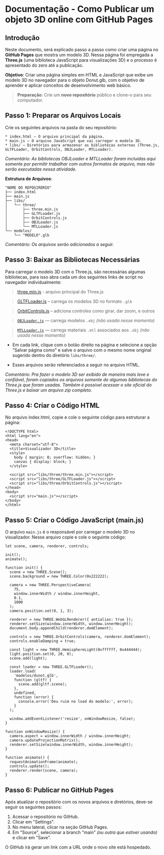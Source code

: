  # Documentação - Como Publicar um objeto 3D online com  GitHub Pages

## Introdução

Neste documento, será explicado passo a passo como criar uma página no **GitHub Pages** que mostra um modelo 3D. Nessa página foi empregada a **Three.js** (uma biblioteca JavaScript para visualizações 3D) e o processo é apresentado do zero até a publicação.

**Objetivo**: Criar uma página simples em HTML e JavaScript que exibe um modelo 3D no navegador para o objeto Donut.glb, com o objetivo de aprender e aplicar conceitos de desenvolvimento web básico.

> **Preparação**: Crie um **novo repositório** público e clone-o para seu computador.

## Passo 1: Preparar os Arquivos Locais

Crie os seguintes arquivos na pasta do seu repositório:
```
* index.html – O arquivo principal da página.
* main.js – O arquivo JavaScript que vai carregar o modelo 3D.
* libs/ – Diretórios para armazenar as bibliotecas externas (Three.js, GLTFLoader, OrbitControls, OBJLoader, MTLLoader).
```
_Comentário: As bibliotecas OBJLoader e MTLLoader foram incluídas aqui somente por permitir trabalhar com outros formatos de arquivo, mas não serão executadas nessa atividade._

**Estrutura de Arquivos**:
```
"NOME DO REPOSIRÓRIO"
├── index.html
├── main.js
├── libs/
│   └── three/
│       ├── three.min.js
│       ├── GLTFLoader.js
│       ├── OrbitControls.js
│       ├── OBJLoader.js
│       └── MTLLoader.js
└── modelos/
    └── "MODELO".glb
```
_Comentário: Os arquivos serão adicionados a seguir._

## Passo 3: Baixar as Bibliotecas Necessárias

Para carregar o modelo 3D com o Three.js, são necessárias algumas bibliotecas, para isso abra cada um dos seguintes links de script no navegador individualmente:

> [three.min.js](https://cdn.jsdelivr.net/npm/three@0.150.1/build/three.min.js) - arquivo principal do Three.js

> [GLTFLoader.js](https://cdn.jsdelivr.net/npm/three@0.150.1/examples/js/loaders/GLTFLoader.js) – carrega os modelos 3D no formato `.glb`

> [OrbitControls.js](https://cdn.jsdelivr.net/npm/three@0.150.1/examples/js/controls/OrbitControls.js) – adiciona controles como girar, dar zoom, e outros

> [`OBJLoader.js`](https://cdn.jsdelivr.net/npm/three@0.150.1/examples/js/loaders/OBJLoader.js) — carrega modelos `.obj` _(não usada nesse momento)_

> [`MTLLoader.js`](https://cdn.jsdelivr.net/npm/three@0.150.1/examples/js/loaders/MTLLoader.js) — carrega materiais `.mtl` associados aos `.obj` _(não usada nesse momento)_


* Em cada link, clique com o botão direito na página e selecione a opção "Salvar página como" e salve o arquivo com o mesmo nome original sugerido dentro do diretório `libs/three/`.

* Esses arquivos serão referenciados a seguir no arquivo HTML.

_Comentário: Pra fazer o modelo 3D ser exibido de maneira mais leve e confiável, foram copiados os arquivos somente de algumas bibliotecas do Three.js que foram usadas. Também é possível acessar o site oficial do Three.js e baixar um arquivo zip completo._

## Passo 4: Criar o Código HTML

No arquivo index.html, copie e cole o seguinte código para estruturar a página:
```
<!DOCTYPE html>
<html lang="en">
<head>
  <meta charset="utf-8">
  <title>Visualizador 3D</title>
  <style>
    body { margin: 0; overflow: hidden; }
    canvas { display: block; }
  </style>

  <script src="libs/three/three.min.js"></script>
  <script src="libs/three/GLTFLoader.js"></script>
  <script src="libs/three/OrbitControls.js"></script>
</head>
<body>
  <script src="main.js"></script>
</body>
</html>
```

## Passo 5: Criar o Código JavaScript (main.js)

O arquivo `main.js` é o responsável por carregar o modelo 3D no visualizador. Nesse arquivo copie e cole o seguinte código:

```
let scene, camera, renderer, controls;

init();
animate();

function init() {
  scene = new THREE.Scene();
  scene.background = new THREE.Color(0x222222);

  camera = new THREE.PerspectiveCamera(
    75,
    window.innerWidth / window.innerHeight,
    0.1,
    1000
  );
  camera.position.set(0, 1, 3);

  renderer = new THREE.WebGLRenderer({ antialias: true });
  renderer.setSize(window.innerWidth, window.innerHeight);
  document.body.appendChild(renderer.domElement);

  controls = new THREE.OrbitControls(camera, renderer.domElement);
  controls.enableDamping = true;

  const light = new THREE.HemisphereLight(0xffffff, 0x444444);
  light.position.set(0, 20, 0);
  scene.add(light);

  const loader = new THREE.GLTFLoader();
  loader.load(
    'modelos/dunot.glb',
    function (gltf) {
      scene.add(gltf.scene);
    },
    undefined,
    function (error) {
      console.error('Deu ruim no load do modelo:', error);
    }
  );

  window.addEventListener('resize', onWindowResize, false);
}

function onWindowResize() {
  camera.aspect = window.innerWidth / window.innerHeight;
  camera.updateProjectionMatrix();
  renderer.setSize(window.innerWidth, window.innerHeight);
}

function animate() {
  requestAnimationFrame(animate);
  controls.update();
  renderer.render(scene, camera);
}
```

## Passo 6: Publicar no GitHub Pages

Após atualizar o repositório com os novos arquivos e diretórios, deve-se seguir os seguintes passos:

1. Acessar o repositório no GitHub.
2. Clicar em "Settings".
3. No menu lateral, clicar na seção GitHub Pages.
4. Em "Source", selecionar a branch "main" _(ou outra que estiver usando)_ e clicar em "Save".

O GitHub irá gerar um link com a URL onde o novo site está hospedado.
